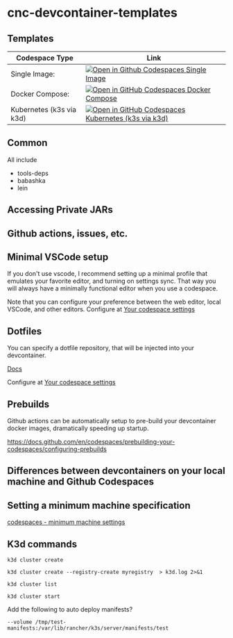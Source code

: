 # cnc-devcontainer-templates

## Templates
| Codespace Type | Link |
| ---- | ---- |
| Single Image: | [![Open in Github Codespaces Single Image](https://github.com/codespaces/badge.svg)](https://codespaces.new/jwhitlark/cnc-devcontainer-templates?devcontainer_path=.devcontainer%2Fbasic-image%2Fdevcontainer.json) |
| Docker Compose: | [![Open in GitHub Codespaces Docker Compose](https://github.com/codespaces/badge.svg)](https://codespaces.new/jwhitlark/cnc-devcontainer-templates?devcontainer_path=.devcontainer%2Fbasic-compose%2Fdevcontainer.json) |
| Kubernetes (k3s via k3d) | [![Open in GitHub Codespaces Kubernetes (k3s via k3d)](https://github.com/codespaces/badge.svg)](https://codespaces.new/jwhitlark/cnc-devcontainer-templates?devcontainer_path=.devcontainer%2Fbasic-k3s%2Fdevcontainer.json) |

## Common

All include

* tools-deps
* babashka
* lein

## Accessing Private JARs

## Github actions, issues, etc.

## Minimal VSCode setup

If you don't use vscode, I recommend setting up a minimal profile that emulates your favorite editor, and turning on settings sync.  That way you will always have a minimally functional editor when you use a codespace.

Note that you can configure your preference between the web editor, local VSCode, and other editors. Configure at [Your codespace settings](https://github.com/settings/codespaces)

## Dotfiles

You can specify a dotfile repository, that will be injected into your devcontainer.

[Docs](https://docs.github.com/en/codespaces/customizing-your-codespace/personalizing-github-codespaces-for-your-account#dotfiles)

Configure at [Your codespace settings](https://github.com/settings/codespaces)

## Prebuilds

Github actions can be automatically setup to pre-build your devcontainer docker images, dramatically speeding up startup.

https://docs.github.com/en/codespaces/prebuilding-your-codespaces/configuring-prebuilds

## Differences between devcontainers on your local machine and Github Codespaces


## Setting a minimum machine specification

[codespaces - minimum machine settings](https://docs.github.com/en/enterprise-cloud@latest/codespaces/setting-up-your-project-for-codespaces/configuring-dev-containers/setting-a-minimum-specification-for-codespace-machines)

## K3d commands

    k3d cluster create

    k3d cluster create --registry-create myregistry  > k3d.log 2>&1

    k3d cluster list

    k3d cluster start

Add the following to auto deploy manifests?

    --volume /tmp/test-manifests:/var/lib/rancher/k3s/server/manifests/test
